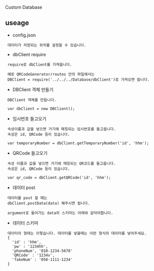 Custom Database

## useage

* config.json
```
 데이터가 저장되는 위치를 설정할 수 있습니다.
```

* dbClient require
```
 require로 dbClient를 가져옵니다.

 예로 QRCodeGenerator/routes 안의 파일에서는
 DBClient = require('../../../Database/dbClient')로 가져오면 됩니다.
```

* DBClient 객체 만들기
```
 DBClient 객체를 만듭니다.
 
 var dbClient = new DBClient();
```

* 임시번호 들고오기
```
 속성이름과 값을 넣으면 거기에 매칭되는 임시번호를 들고옵니다.
 속성은 id, QRCode 등이 있습니다.
 
 var temporaryNumber = dbClient.getTemporaryNumber('id', 'hhm');
```

* QRCode 들고오기
```
 속성 이름과 값을 넣으면 거기에 매칭되는 QR코드를 들고옵니다.
 속성은 id, QRCode 등이 있습니다.

 var qr_code = dbClient.getQRCode('id', 'hhm');
```

* 데이터 post
```
 데이터를 post 할 때는
 dbClient.postData(data) 해주시면 됩니다.
 
 argument로 들어가는 data의 스키마는 아래와 같아야합니다.
```

* 데이터 스키마
```
 데이터의 형태는 이렇습니다. 데이터를 넣을때는 이런 형식의 데이터를 넣어주세요.
 {
   'id' : 'hhm',
   'pw' : '1234hh',
   'phoneNum', '010-1234-5678'
   'QRCode' : '1234v',
   'fakeNum' : '050-1111-1234'
 }
```
